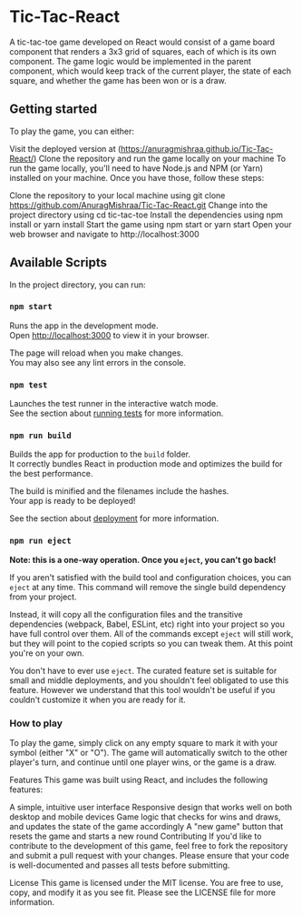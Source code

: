 # Tic-Tac-React
A tic-tac-toe game developed on React would consist of a game board component that renders a 3x3 grid of squares, each of which is its own component. The game logic would be implemented in the parent component, which would keep track of the current player, the state of each square, and whether the game has been won or is a draw.

## Getting started
To play the game, you can either:

Visit the deployed version at (https://anuragmishraa.github.io/Tic-Tac-React/)
Clone the repository and run the game locally on your machine
To run the game locally, you'll need to have Node.js and NPM (or Yarn) installed on your machine. Once you have those, follow these steps:

Clone the repository to your local machine using git clone https://github.com/AnuragMishraa/Tic-Tac-React.git
Change into the project directory using cd tic-tac-toe
Install the dependencies using npm install or yarn install
Start the game using npm start or yarn start
Open your web browser and navigate to http://localhost:3000

## Available Scripts

In the project directory, you can run:

### `npm start`

Runs the app in the development mode.\
Open [http://localhost:3000](http://localhost:3000) to view it in your browser.

The page will reload when you make changes.\
You may also see any lint errors in the console.

### `npm test`

Launches the test runner in the interactive watch mode.\
See the section about [running tests](https://facebook.github.io/create-react-app/docs/running-tests) for more information.

### `npm run build`

Builds the app for production to the `build` folder.\
It correctly bundles React in production mode and optimizes the build for the best performance.

The build is minified and the filenames include the hashes.\
Your app is ready to be deployed!

See the section about [deployment](https://facebook.github.io/create-react-app/docs/deployment) for more information.

### `npm run eject`

**Note: this is a one-way operation. Once you `eject`, you can't go back!**

If you aren't satisfied with the build tool and configuration choices, you can `eject` at any time. This command will remove the single build dependency from your project.

Instead, it will copy all the configuration files and the transitive dependencies (webpack, Babel, ESLint, etc) right into your project so you have full control over them. All of the commands except `eject` will still work, but they will point to the copied scripts so you can tweak them. At this point you're on your own.

You don't have to ever use `eject`. The curated feature set is suitable for small and middle deployments, and you shouldn't feel obligated to use this feature. However we understand that this tool wouldn't be useful if you couldn't customize it when you are ready for it.

### How to play
To play the game, simply click on any empty square to mark it with your symbol (either "X" or "O"). The game will automatically switch to the other player's turn, and continue until one player wins, or the game is a draw.

Features
This game was built using React, and includes the following features:

A simple, intuitive user interface
Responsive design that works well on both desktop and mobile devices
Game logic that checks for wins and draws, and updates the state of the game accordingly
A "new game" button that resets the game and starts a new round
Contributing
If you'd like to contribute to the development of this game, feel free to fork the repository and submit a pull request with your changes. Please ensure that your code is well-documented and passes all tests before submitting.

License
This game is licensed under the MIT license. You are free to use, copy, and modify it as you see fit. Please see the LICENSE file for more information.
